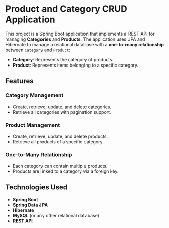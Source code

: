 # Product and Category CRUD Application

This project is a Spring Boot application that implements a REST API for managing **Categories** and **Products**. The application uses JPA and Hibernate to manage a relational database with a **one-to-many relationship** between `Category` and `Product`:

- **Category**: Represents the category of products.
- **Product**: Represents items belonging to a specific category.

## Features

### Category Management
- Create, retrieve, update, and delete categories.
- Retrieve all categories with pagination support.

### Product Management
- Create, retrieve, update, and delete products.
- Retrieve all products of a specific category.

### One-to-Many Relationship
- Each category can contain multiple products.
- Products are linked to a category via a foreign key.

## Technologies Used
- **Spring Boot**
- **Spring Data JPA**
- **Hibernate**
- **MySQL** (or any other relational database)
- **REST API**

